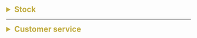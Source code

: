 
<details>
<summary style="font-size: 1.5em; color: #c1ac40"><B> Stock </B></summary>

當使用者選擇了顏色及尺寸之後，下方的Table view 會更新，顯示各個分店的/ 名稱/ 地址/ 電話及庫存數量。使用者可以透過這個功能，找到最近的分店，並且確認是否有庫存。如此一來就可以滿足消費者想要快速取貨，親自試穿等需求。

顏色與尺寸的選擇會使用 sample code 提供的UI，然後再去做判定，若兩者都有選擇，則會去後端抓取資料，並且更新table view。如果使用著只選擇顏色或是尺寸其中一個，則不會觸發判定機制。後端則會根據我們提供的資料，回傳各個分店的庫存數量。

#### (2 days)
- [x] Stock number fetched from backend
- [x] Table view to show branches info
- [x] Basic show stock number for each branches
</details>

---
<details>
<summary style="font-size: 1.5em; color: #c1ac40"><B>Customer service</B></summary>
消費者可以在profile page選擇客服功能，當使用者對於商品的品質有疑慮時/ 需要退換貨時/ 對於服務態度有建議方向，可以透過這個功能，與客服人員進行即時的溝通。客服人員可以透過這個功能，即時的回覆使用者的問題，並且提供解決方案。

基本上進入聊天室後就跟line的聊天室差不多，做法則打算用table view 來呈現，並且使用stylish IQ keyboard，讓table view 跟著鍵盤一起往上推，不會被鍵盤擋住。


#### (2.5 day)
- [x] Profile page tableview
- [x] Textfield to send message
- [x] Send message to backend
- [x] Get message from backend
- [x] Use stylish IQ keyboard, to push table view.
- [x] Use Admin one on one chattting, without history.
</details>
